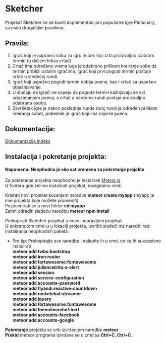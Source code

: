 # Sketcher

Projekat Sketcher će se baviti implementacijom popularne igre Pictionary, sa malo drugačijim pravilima.


## Pravila:
1. Igrač koji je napravio sobu za igru je prvi koji crta proizvoljno izabrani termin (u daljem teksu crtač)</br>
2. Crtač ima određeno vreme koje je odabrano prilikom kreiranje sobe da termin približi ostalim igračima, igrač koji prvi pogodi termin postaje crtač u sledećoj rundi.</br>
3. Igrač koji uspešno pogodi termin dobija poene, kao i crtač za uspešno objašnjavanje.</br>
4. U slučaju da igrači ne uspeju da pogode termin kažnjavaju se svi oduzimanjem poena, a crtač u narednoj rundi postaje proizvoljno odabrana osoba.</br>
5. Završetak igre je nakon poslednje runde (broj rundi je određen prilikom kreiranja sobe), pobednik je igrač koji ima najviše poena.</br>


## Dokumentacija:
[Dokumentacija indeks](/Documents/Readme.md)

## Instalacija i pokretanje projekta:
#### Napomena: Neophodno je oko sat vremena za pokretanje projekta
Za pokretanje projekta neophodno je instalirati <a href="https://www.meteor.com/install">Meteor.js</a> <br/>
U folderu gde želimo instalirati projekat, navigiramo cmd:<br/>

Kreirati novi projekat kucanjem naredve <b>meteor create myapp</b> (myapp je ime projekta koje možete promeniti)<br/>
Pozicionirati se u novi folder <b>cd myapp</b><br/>
Zatim odraditi sledeću naredbu <b>meteor npm install</b><br/>

Prekopirati Sketcher projekat u novo-napravljeni projekat.<br/>
U pokrenutom cmd-u u lokaciji projekta, izvršiti sledeći niz naredbi radi instaliranja neophodnih paketa:<br/>
* Pro tip: Prekopirajte sve naredbe i nalepite ih u cmd, on će ih sukcesivno instalirati<br/>
<b>meteor add twbs:bootstrap<br/>
meteor add iron:router<br/>
meteor add fortawesome:fontawesome<br/>
meteor add juliancwirko:s-alert<br/>
meteor add session<br/>
meteor add service-configuration<br/>
meteor add accounts-password<br/>
meteor add flyandi:reactive-countdown<br/>
meteor add rocketchat:streamer<br/>
meteor add jquery<br/>
meteor add fortawesome:fontawesome<br/>
meteor add themeteorchef:bert<br/>
meteor add accounts-facebook<br/>
meteor add accounts-google<br/></b>



<b>Pokretanje</b> projekta se vrši izvršenjem naredbe <b>meteor</b><br/>
<b>Prekid</b> meteor programa izvršava se u cmd sa <b>Ctrl+C, Ctrl+C</b>.

